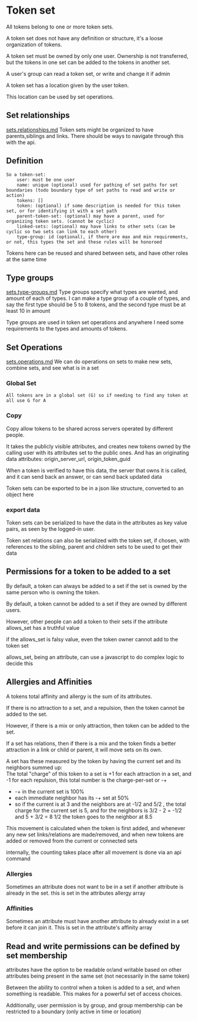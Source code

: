 # Token set

All tokens belong to one or more token sets.

A token set does not have any definition or structure, it's a loose organization of tokens.

A token set must be owned by only one user. Ownership is not transferred, but the tokens in one set can be added to the tokens in another set.

A user's group can read a token set, or write and change it if admin

A token set has a location given by the user token.

This location can be used by set operations.

## Set relationships
[sets.relationships.md](sets.relationships.md)
Token sets might be organized to have parents,siblings and links. There should be ways to navigate through this with the api.


## Definition

    So a token-set:
        user: must be one user
        name: unique (optional) used for pathing of set paths for set boundaries (todo boundary type of set paths to read and write or action)
        tokens: []
        token: (optional) if some description is needed for this token set, or for identifying it with a set path
        parent-token-set: (optional) may have a parent, used for organizing token sets. (cannot be cyclic)
        linked-sets: (optional) may have links to other sets (can be cyclic so two sets can link to each other)
        type-group: id (optional), if there are max and min requirements, or not, this types the set and these rules will be honoroed 

Tokens here can be reused and shared between sets, and have other roles at the same time

## Type groups
[sets.type-groups.md](sets.type-groups.md)
Type groups  specify what types are wanted, and amount of each of types.
I can make a type group of a couple of types, and say the first type should be 5 to 8 tokens, and the second type must be at least 10 in amount

Type groups are used in token set operations and anywhere I need some requirements to the types and amounts of tokens.



## Set Operations
[sets.operations.md](sets.operations.md)
We can do operations on sets to make new sets, combine sets, and see what is in a set

### Global Set

    All tokens are in a global set (G) so if needing to find any token at all use G for A 

### Copy

Copy allow tokens to be shared across servers operated by different people.

It takes the publicly visible attributes, and creates new tokens owned by the calling user with its attributes set to the public ones.
And has an originating data attributes: origin_server_url, origin_token_guid

When a token is verified to have this data, the server that owns it is called, and it can send back an answer, or can send back updated data

Token sets can be exported to be in a json like structure, converted to an object here

### export data

Token sets can be serialized to have the data in the attributes as key value pairs, as seen by the logged-in user.

Token set relations can also be serialized with the token set, if chosen, with references to the sibling, parent and children sets to be used to get their data


## Permissions for a token to be added to a set

By default, a token can always be added to a set if the set is owned by the same person who is owning the token.

By default, a token cannot be added to a set if they are owned by different users.

However, other people can add a token to their sets if the attribute allows_set has a truthful value

if the allows_set is falsy value, even the token owner cannot add to the token set

allows_set, being an attribute, can use a javascript to do complex logic to decide this

## Allergies and Affinities

A tokens total affinity and allergy is the sum of its attributes.

If there is no attraction to a set, and a repulsion, then the token cannot be added to the set.

However, if there is a mix or only attraction, then token can be added to the set.

If a set has relations, then if there is a mix and the token finds a better attraction in a link or child or parent, it will move sets on its own.

A set has these measured by the token by having the current set and its neighbors summed up:  
The total "charge" of this token to a set is +1 for each attraction in a set, and -1 for each repulsion, this total number is the charge-per-set or -+

* -+ in the current set is 100%
* each immediate neighbor has its -+ set at 50% 
* so if the current is at 3 and the neighbors are at -1/2 and 5/2 , the total charge for the current set is 5, and for the neighbors is 3/2 - 2  = -1/2 and 5 + 3/2 = 8 1/2 the token goes to the neighbor at 8.5

This movement is calculated when the token is first added, and whenever any new set links/relations are made/removed, and when new tokens are added or removed from the current or connected sets

internally, the counting takes place after all movement is done via an api command

### Allergies

Sometimes an attribute does not want to be in a set if another attribute is already in the set. this is set in the attributes allergy array

### Affinities

Sometimes an attribute must have another attribute to already exist in a set before it can join it. This is set in the attribute's affinity array

## Read and write permissions can be defined by set membership

attributes have the option to be readable or/and writable based on other attributes being present in the same set (not necessarily in the same token)

Between the ability to control when a token is added to a set, and when something is readable. This makes for a powerful set of access choices.

Additionally, user permission is by group, and group membership can be restricted to a boundary (only active in time or location)
